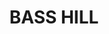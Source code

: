 ---
lastmod: '2025-04-06T06:05:20+00:00'
latitude: -33.901198
layout: suburb
longitude: 150.998155
postcode: '2197'
state: NSW
title: BASS HILL
url: /nsw/bass-hill/
---